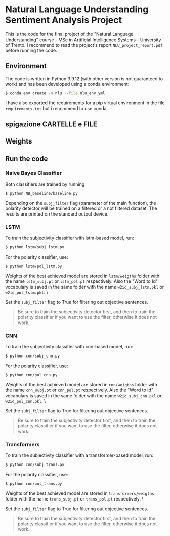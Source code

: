 # Natural Language Understanding Sentiment Analysis Project
This is the code for the final project of the "Natural Language Understanding" course - MSc in Artificial Intelligence Systems - University of Trento.
I recommend to read the project's report `NLU_project_report.pdf` before running the code.

## Environment
The code is written in Python 3.9.12 (with other version is not guaranteed to work) and has been developed using a conda environment:

```bash
$ conda env create -n nlu --file nlu_env.yml
```

I have also exported the requirements for a pip virtual environment in the file `requirements.txt` but i recommend to use conda.

## spigazione CARTELLE e FILE

## Weights


## Run the code

### Naive Bayes Classifier 

Both classifiers are trained by running 
```bash
$ python NB_baseline/baseline.py
```
Depending on the `subj_filter` flag (parameter of the main function), the polarity detector will be trained on a filtered or a not filtered dataset.
The results are printed on the standard output device.

### LSTM

To train the subjectivity classifier with lstm-based model, run:
```bash
$ python lstm/subj_lstm.py
```
For the polarity classifier, use:
```bash
$ python lstm/pol_lstm.py
```
Weights of the best achieved model are stored in `lstm/weigths` folder with the name `lstm_subj.pt` or `lstm_pol.pt` respectively. Also the "Word to Id" vocabulary is saved in the same folder with the name `w2id_subj_lstm.pkl` or `w2id_pol_lstm.pkl`. \

Set the `subj_filter` flag to True for filtering out objective sentences.

>Be sure to train the subjectivity detector first, and then to train the polarity classifier if you want to use the filter, otherwise it does not work.

### CNN

To train the subjectivity classifier with cnn-based model, run:
```bash
$ python cnn/subj_cnn.py
```
For the polarity classifier, use:
```bash
$ python cnn/pol_cnn.py
```
Weights of the best achieved model are stored in `cnn/weigths` folder with the name `cnn_subj.pt` or `cnn_pol.pt` respectively. Also the "Word to Id" vocabulary is saved in the same folder with the name `w2id_subj_cnn.pkl` or `w2id_pol_cnn.pkl`. \

Set the `subj_filter` flag to True for filtering out objective sentences.

>Be sure to train the subjectivity detector first, and then to train the polarity classifier if you want to use the filter, otherwise it does not work.

### Transformers

To train the subjectivity classifier with a transformer-based model, run:
```bash
$ python cnn/subj_trans.py
```
For the polarity classifier, use:
```bash
$ python cnn/pol_trans.py
```
Weights of the best achieved model are stored in `transformers/weigths` folder with the name `trans_subj.pt` or `trans_pol.pt` respectively. \

Set the `subj_filter` flag to True for filtering out objective sentences.

>Be sure to train the subjectivity detector first, and then to train the polarity classifier if you want to use the filter, otherwise it does not work.